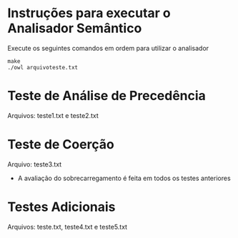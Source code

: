 # Instruções para executar o Analisador Semântico

Execute os seguintes comandos em ordem para utilizar o analisador
    
    make
    ./owl arquivoteste.txt
# Teste de Análise de Precedência

Arquivos: teste1.txt e teste2.txt

# Teste de Coerção
Arquivo: teste3.txt

* A avaliação do sobrecarregamento é feita em todos os testes anteriores 


# Testes Adicionais
Arquivos: teste.txt, teste4.txt e teste5.txt